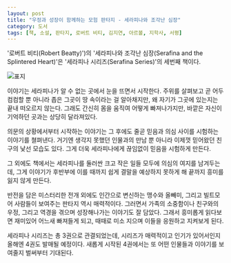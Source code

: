 ```yaml
---
layout: post
title: "우정과 성장이 함께하는 모험 판타지 - 세라피나와 조각난 심장"
category: 도서
tags: [책, 소설, 판타지, 로버트 비티, 김지연, 아르볼, 지학사, 서평]
---
```


'로버트 비티(Robert Beatty)')의
'세라피나와 조각난 심장(Serafina and the Splintered Heart)'은
'세라피나 시리즈(Serafina Series)'의 세번째 책이다.

![표지](https://lh3.googleusercontent.com/-fIu0YzkgjdAhXkzJmU5UBD0OOGPbssSqJAbwCZytJhN7AIu1Py-ACHKsNoauym_WzwmVaGPRcIecA=s480)

이야기는 세라피나가 알 수 없는 곳에서 눈을 뜨면서 시작한다.
주위를 살펴보고 곧 어두컴컴할 뿐 아니라 좁은 그곳이 땅 속이라는 걸 알아채지만,
왜 자기가 그곳에 있는지는 끝내 떠오르지 않는다.
그래도 간신히 몸을 움직여 어떻게 빠져나가지만, 바깥은 자신이 기억하던 곳과는 상당히 달라져있다.

의문의 상황에서부터 시작하는 이야기는
그 후에도 줄곧 믿음과 의심 사이를 시험하는 이야기를 쳘펴낸다.
거기엔 생각지 못했던 인물과의 만남 뿐 아니라
이제껏 믿어왔던 친구의 낯선 모습도 있다.
그게 더욱 세라피나에게 끊임없이 믿음을 시험하게 만든다.

그 외에도 책에서는 세라피나를 둘러싼 크고 작은 일들 모두에 의심의 여지를 남겨두는데,
그게 이야기가 후반부에 이를 때까지 쉽게 결말을 예상하지 못하게 해
끝까지 흥미를 잃지 않게 만든다.

반전을 담은 미스터리한 전개 외에도
인간으로 변신하는 맹수와 올빼미, 그리고 빌트모어 사람들이 보여주는
판타지 역시 매력적이다.
그러면서 가족의 소중함이나 친구와의 우정, 그리고 역경을 겪으며 성장해나가는 이야기도 잘 담았다.
그래서 흥미롭게 읽다보면 재미있어 어느새 빠져들게 되고,
때때로 미소 지으며 이들을 응원하고 지켜보게 된다.

세라피나 시리즈는 총 3권으로 관결되었는데,
시리즈가 매력적이고 인기가 있어서인지
올해엔 4권도 발매될 예정이다.
새롭게 시작된 4권에서는 또 어떤 인물들과 이야기를 보여줄지 벌써부터 기대된다.
